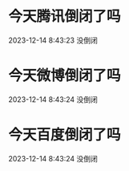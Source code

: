 # 今天腾讯倒闭了吗

2023-12-14 8:43:23 没倒闭

# 今天微博倒闭了吗

2023-12-14 8:43:24 没倒闭

# 今天百度倒闭了吗

2023-12-14 8:43:24 没倒闭

